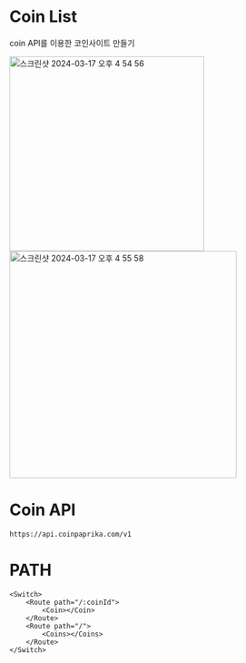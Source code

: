 # Coin List
<p>coin API를 이용한 코인사이트 만들기</p>
<img style="display:inline-block;vertical-align:top" width="343" alt="스크린샷 2024-03-17 오후 4 54 56" src="https://github.com/sungyeounju/ReactJS-CoinList/assets/60800627/aa9155fb-8aba-4e23-b639-ee57a3786396">
<img style="display:inline-block;vertical-align:top" width="400" alt="스크린샷 2024-03-17 오후 4 55 58" src="https://github.com/sungyeounju/ReactJS-CoinList/assets/60800627/3379827e-2181-4b13-bfb0-dc5de340877b">

# Coin API
`https://api.coinpaprika.com/v1`

# PATH
```
<Switch>
    <Route path="/:coinId">
        <Coin></Coin>
    </Route>
    <Route path="/">
        <Coins></Coins>
    </Route>
</Switch>
```
